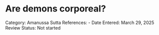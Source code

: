 # Are demons corporeal?

Category: Amanussa
Sutta References: -
Date Entered: March 29, 2025
Review Status: Not started